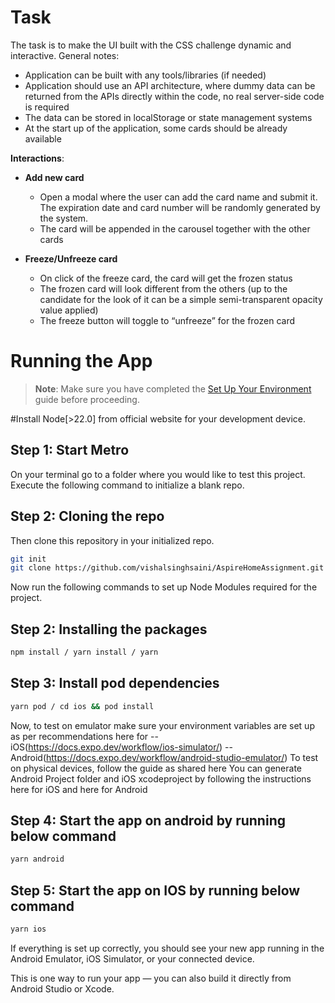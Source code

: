 # Task
The task is to make the UI built with the CSS challenge dynamic and interactive. General notes:
- Application can be built with any tools/libraries (if needed)
- Application should use an API architecture, where dummy data can be returned from the APIs directly within
the code, no real server-side code is required
- The data can be stored in localStorage or state management systems
- At the start up of the application, some cards should be already available
  
**Interactions**:

- **Add new card**
  - Open a modal where the user can add the card name and submit it. The expiration date and
    card number will be randomly generated by the system.
  - The card will be appended in the carousel together with the other cards

- **Freeze/Unfreeze card**
  - On click of the freeze card, the card will get the frozen status
  - The frozen card will look different from the others (up to the candidate for the look of it can
    be a simple semi-transparent opacity value applied)
  - The freeze button will toggle to “unfreeze” for the frozen card


# Running the App

> **Note**: Make sure you have completed the [Set Up Your Environment](https://reactnative.dev/docs/set-up-your-environment) guide before proceeding.

#Install Node[>22.0] from official website for your development device.

## Step 1: Start Metro
On your terminal go to a folder where you would like to test this project. Execute the following command to initialize a blank repo.

## Step 2: Cloning the repo
Then clone this repository in your initialized repo.
```sh
git init
git clone https://github.com/vishalsinghsaini/AspireHomeAssignment.git
```
Now run the following commands to set up Node Modules required for the project.

## Step 2: Installing the packages
```sh
npm install / yarn install / yarn
```

## Step 3: Install pod dependencies
```sh
yarn pod / cd ios && pod install

```
Now, to test on emulator make sure your environment variables are set up as per recommendations here for -- iOS(https://docs.expo.dev/workflow/ios-simulator/) -- Android(https://docs.expo.dev/workflow/android-studio-emulator/)
To test on physical devices, follow the guide as shared here
You can generate Android Project folder and iOS xcodeproject by following the instructions here for iOS and here for Android

## Step 4: Start the app on android by running below command
```sh
yarn android
```

## Step 5: Start the app on IOS by running below command
```sh
yarn ios
```

If everything is set up correctly, you should see your new app running in the Android Emulator, iOS Simulator, or your connected device.

This is one way to run your app — you can also build it directly from Android Studio or Xcode.
